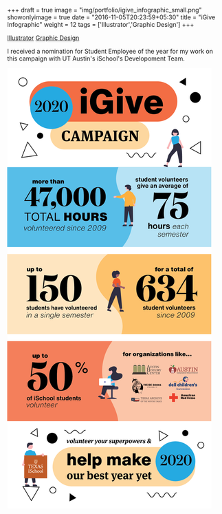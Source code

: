 +++
draft = true
image = "img/portfolio/igive_infographic_small.png"
showonlyimage = true
date = "2016-11-05T20:23:59+05:30"
title = "iGive Infographic"
weight = 12
tags = ['Illustrator','Graphic Design']
+++

<div class=Tags>
<span><a href="/tags/illustrator/">Illustrator</a></span>
<span><a href="/tags/graphic-design/">Graphic Design</a></span>
</div>

<!--more-->

I received a nomination for Student Employee of the year for my work on this campaign with UT Austin's iSchool's Developoment Team.

![Infographic](/img/portfolio/igive_infographic.png)
